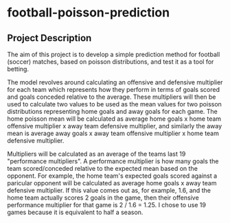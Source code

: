 # football-poisson-prediction

## Project Description
The aim of this project is to develop a simple prediction method for football (soccer) matches, based on poisson distributions, and test it as a tool for betting.

The model revolves around calculating an offensive and defensive multiplier for each team which represents how they perform in terms of goals scored and goals conceded relative to the average. These multipliers will then be used to calculate two values to be used as the mean values for two poisson distributions representing home goals and away goals for each game. The home poisson mean will be calculated as average home goals x home team offensive multiplier x away team defensive multiplier, and similarly the away mean is average away goals x away team offensive multiplier x home team defensive multiplier.

Multipliers will be calculated as an average of the teams last 19 "performance multipliers". A performance multiplier is how many goals the team scored/conceded relative to the expected mean based on the opponent. For example, the home team's expected goals scored against a paricular opponent will be calculated as average home goals x away team defensive multiplier. If this value comes out as, for example, 1.6, and the home team actually scores 2 goals in the game, then their offensive performance multiplier for that game is 2 / 1.6 = 1.25. I chose to use 19 games because it is equivalent to half a season.